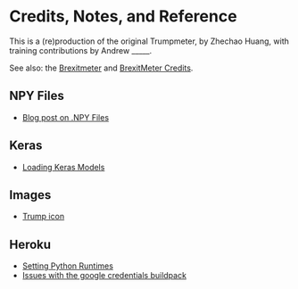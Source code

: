 # Credits, Notes, and Reference

This is a (re)production of the original Trumpmeter, by Zhechao Huang, with training contributions by Andrew _____.

See also: the [Brexitmeter](https://github.com/zaman-lab/brexitmeter-py) and [BrexitMeter Credits](https://github.com/zaman-lab/brexitmeter-py/blob/master/CREDITS.md).

## NPY Files

  + [Blog post on .NPY Files](https://towardsdatascience.com/why-you-should-start-using-npy-file-more-often-df2a13cc0161)

## Keras

  + [Loading Keras Models](https://stackoverflow.com/questions/35074549/how-to-load-a-model-from-an-hdf5-file-in-keras)

## Images

  + [Trump icon](https://icon-library.net/icon/donald-trump-icon-13.html)

## Heroku

  + [Setting Python Runtimes](https://devcenter.heroku.com/articles/python-runtimes)
  + [Issues with the google credentials buildpack](https://github.com/elishaterada/heroku-google-application-credentials-buildpack/pull/5)
